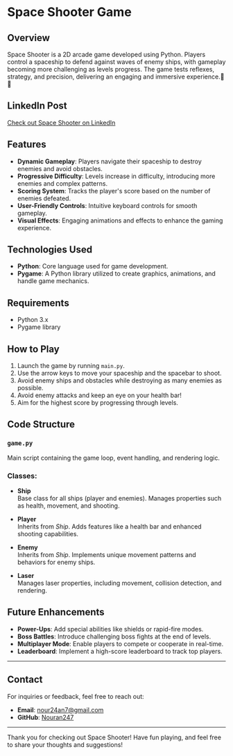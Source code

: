 # Space Shooter Game

## Overview
Space Shooter is a 2D arcade game developed using Python. Players control a spaceship to defend against waves of enemy ships, with gameplay becoming more challenging as levels progress. The game tests reflexes, strategy, and precision, delivering an engaging and immersive experience.🚀✨

## LinkedIn Post
[Check out Space Shooter on LinkedIn](https://www.linkedin.com/posts/nouran-emad-4a6519299_hello-everyone-im-thrilled-to-share-an-activity-7198654984169656320-L60Q/?utm_source=share&utm_medium=member_android)


## Features
- **Dynamic Gameplay**: Players navigate their spaceship to destroy enemies and avoid obstacles.
- **Progressive Difficulty**: Levels increase in difficulty, introducing more enemies and complex patterns.
- **Scoring System**: Tracks the player's score based on the number of enemies defeated.
- **User-Friendly Controls**: Intuitive keyboard controls for smooth gameplay.
- **Visual Effects**: Engaging animations and effects to enhance the gaming experience.

## Technologies Used
- **Python**: Core language used for game development.
- **Pygame**: A Python library utilized to create graphics, animations, and handle game mechanics.

## Requirements

- Python 3.x
- Pygame library


## How to Play
1. Launch the game by running `main.py`.
2. Use the arrow keys to move your spaceship and the spacebar to shoot.
3. Avoid enemy ships and obstacles while destroying as many enemies as possible.
4. Avoid enemy attacks and keep an eye on your health bar!
5. Aim for the highest score by progressing through levels.


## Code Structure

### `game.py`
Main script containing the game loop, event handling, and rendering logic.

### Classes:

- **Ship**  
  Base class for all ships (player and enemies). Manages properties such as health, movement, and shooting.

- **Player**  
  Inherits from *Ship*. Adds features like a health bar and enhanced shooting capabilities.

- **Enemy**  
  Inherits from *Ship*. Implements unique movement patterns and behaviors for enemy ships.

- **Laser**  
  Manages laser properties, including movement, collision detection, and rendering.


## Future Enhancements
- **Power-Ups**: Add special abilities like shields or rapid-fire modes.
- **Boss Battles**: Introduce challenging boss fights at the end of levels.
- **Multiplayer Mode**: Enable players to compete or cooperate in real-time.
- **Leaderboard**: Implement a high-score leaderboard to track top players.


-----

## Contact
For inquiries or feedback, feel free to reach out:
- **Email**: nour24an7@gmail.com
- **GitHub**: [Nouran247](https://github.com/yourusername)

---
Thank you for checking out Space Shooter! Have fun playing, and feel free to share your thoughts and suggestions!
